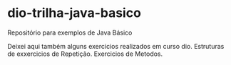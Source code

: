 # dio-trilha-java-basico
Repositório para exemplos de Java Básico 

Deixei aqui também alguns exercicios realizados em curso dio. 
Estruturas de exxercicios de Repetição. 
Exercicios de Metodos.
